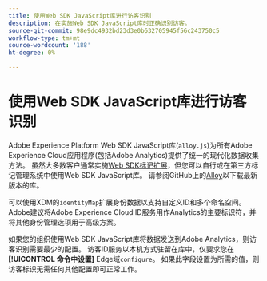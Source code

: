 ```yaml
---
title: 使用Web SDK JavaScript库进行访客识别
description: 在实施Web SDK JavaScript库时正确识别访客。
source-git-commit: 98e9dc4932bd23d3e0b632705945f56c243750c5
workflow-type: tm+mt
source-wordcount: '188'
ht-degree: 0%

---
```


# 使用Web SDK JavaScript库进行访客识别

Adobe Experience Platform Web SDK JavaScript库(`alloy.js`)为所有Adobe Experience Cloud应用程序(包括Adobe Analytics)提供了统一的现代化数据收集方法。 虽然大多数客户通常实施[Web SDK标记扩展](web-sdk-extension.md)，但您可以自行或在第三方标记管理系统中使用Web SDK JavaScript库。 请参阅GitHub上的[Alloy](https://github.com/adobe/alloy)以下载最新版本的库。

可以使用XDM的`identityMap`扩展身份数据以支持自定义ID和多个命名空间。 Adobe建议将Adobe Experience Cloud ID服务用作Analytics的主要标识符，并将其他身份管理选项用于高级方案。

如果您的组织使用Web SDK JavaScript库将数据发送到Adobe Analytics，则访客识别需要最少的配置。 访客ID服务以本机方式驻留在库中，仅要求您在&#x200B;**[!UICONTROL 命令中设置]** Edge域`configure`。 如果此字段设置为所需的值，则访客标识无需任何其他配置即可正常工作。
